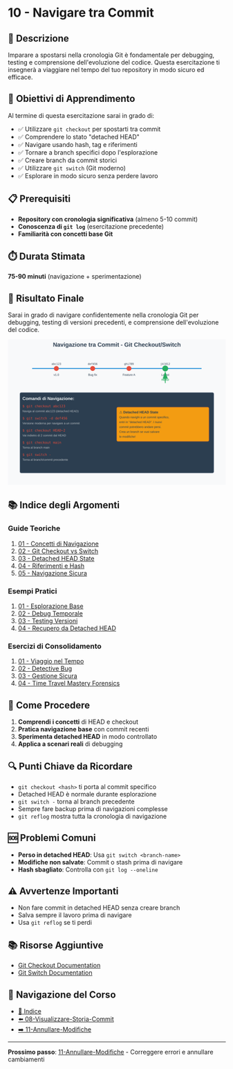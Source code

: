# 10 - Navigare tra Commit

## 📖 Descrizione

Imparare a spostarsi nella cronologia Git è fondamentale per debugging, testing e comprensione dell'evoluzione del codice. Questa esercitazione ti insegnerà a viaggiare nel tempo del tuo repository in modo sicuro ed efficace.

## 🎯 Obiettivi di Apprendimento

Al termine di questa esercitazione sarai in grado di:

- ✅ Utilizzare `git checkout` per spostarti tra commit
- ✅ Comprendere lo stato "detached HEAD"
- ✅ Navigare usando hash, tag e riferimenti
- ✅ Tornare a branch specifici dopo l'esplorazione
- ✅ Creare branch da commit storici
- ✅ Utilizzare `git switch` (Git moderno)
- ✅ Esplorare in modo sicuro senza perdere lavoro

## 📋 Prerequisiti

- **Repository con cronologia significativa** (almeno 5-10 commit)
- **Conoscenza di `git log`** (esercitazione precedente)
- **Familiarità con concetti base Git**

## ⏱️ Durata Stimata

**75-90 minuti** (navigazione + sperimentazione)

## 🎯 Risultato Finale

Sarai in grado di navigare confidentemente nella cronologia Git per debugging, testing di versioni precedenti, e comprensione dell'evoluzione del codice.

![Git Navigation](./esempi/immagini/git-navigation.png)

## 📚 Indice degli Argomenti

### Guide Teoriche
1. [01 - Concetti di Navigazione](./guide/01-concetti-navigazione.md)
2. [02 - Git Checkout vs Switch](./guide/02-checkout-vs-switch.md)
3. [03 - Detached HEAD State](./guide/03-detached-head.md)
4. [04 - Riferimenti e Hash](./guide/04-riferimenti-hash.md)
5. [05 - Navigazione Sicura](./guide/05-navigazione-sicura.md)

### Esempi Pratici
1. [01 - Esplorazione Base](./esempi/01-esplorazione-base.md)
2. [02 - Debug Temporale](./esempi/02-debug-temporale.md)
3. [03 - Testing Versioni](./esempi/03-testing-versioni.md)
4. [04 - Recupero da Detached HEAD](./esempi/04-recupero-detached-head.md)

### Esercizi di Consolidamento
1. [01 - Viaggio nel Tempo](./esercizi/01-viaggio-nel-tempo.md)
2. [02 - Detective Bug](./esercizi/02-detective-bug.md)
3. [03 - Gestione Sicura](./esercizi/03-gestione-sicura.md)
4. [04 - Time Travel Mastery Forensics](./esercizi/04-time-travel-mastery-forensics.md)

## 🚀 Come Procedere

1. **Comprendi i concetti** di HEAD e checkout
2. **Pratica navigazione base** con commit recenti
3. **Sperimenta detached HEAD** in modo controllato
4. **Applica a scenari reali** di debugging

## 🔍 Punti Chiave da Ricordare

- `git checkout <hash>` ti porta al commit specifico
- Detached HEAD è normale durante esplorazione
- `git switch -` torna al branch precedente
- Sempre fare backup prima di navigazioni complesse
- `git reflog` mostra tutta la cronologia di navigazione

## 🆘 Problemi Comuni

- **Perso in detached HEAD**: Usa `git switch <branch-name>`
- **Modifiche non salvate**: Commit o stash prima di navigare
- **Hash sbagliato**: Controlla con `git log --oneline`

## ⚠️ Avvertenze Importanti

- Non fare commit in detached HEAD senza creare branch
- Salva sempre il lavoro prima di navigare
- Usa `git reflog` se ti perdi

## 📚 Risorse Aggiuntive

- [Git Checkout Documentation](https://git-scm.com/docs/git-checkout)
- [Git Switch Documentation](https://git-scm.com/docs/git-switch)

## 🔄 Navigazione del Corso

- [📑 Indice](../README.md)
- [⬅️ 08-Visualizzare-Storia-Commit](../08-Visualizzare-Storia-Commit/README.md)
- [➡️ 11-Annullare-Modifiche](../11-Annullare-Modifiche/README.md)

---

**Prossimo passo**: [11-Annullare-Modifiche](../11-Annullare-Modifiche/README.md) - Correggere errori e annullare cambiamenti
